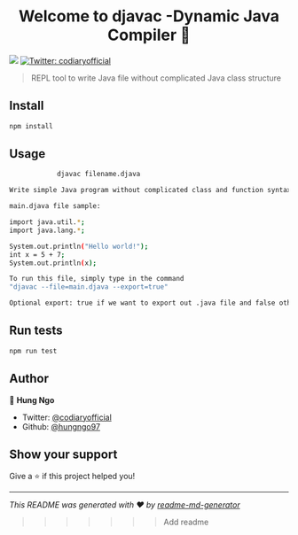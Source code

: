 <h1 align="center">Welcome to djavac -Dynamic Java Compiler 👋</h1>
<p>
  <img src="https://img.shields.io/badge/version-1.0.0-blue.svg?cacheSeconds=2592000" />
  <a href="https://twitter.com/codiaryofficial">
    <img alt="Twitter: codiaryofficial" src="https://img.shields.io/twitter/follow/codiaryofficial.svg?style=social" target="_blank" />
  </a>
</p>

> REPL tool to write Java file without complicated Java class structure

## Install

```sh
npm install
```

## Usage

```sh
            djavac filename.djava

Write simple Java program without complicated class and function syntax

main.djava file sample:

import java.util.*;
import java.lang.*;

System.out.println("Hello world!");
int x = 5 + 7;
System.out.println(x);

To run this file, simply type in the command 
"djavac --file=main.djava --export=true"

Optional export: true if we want to export out .java file and false otherwise


```

## Run tests

```sh
npm run test
```

## Author

👤 **Hung Ngo**

* Twitter: [@codiaryofficial](https://twitter.com/codiaryofficial)
* Github: [@hungngo97](https://github.com/hungngo97)

## Show your support

Give a ⭐️ if this project helped you!

***
_This README was generated with ❤️ by [readme-md-generator](https://github.com/kefranabg/readme-md-generator)_
>>>>>>> Add readme
